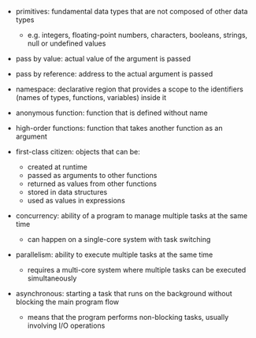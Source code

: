 
- primitives: fundamental data types that are not composed of other data types
  - e.g. integers, floating-point numbers, characters, booleans, strings, null or undefined values

- pass by value: actual value of the argument is passed
- pass by reference: address to the actual argument is passed

- namespace: declarative region that provides a scope to the identifiers (names of types, functions, variables) inside it
- anonymous function: function that is defined without name

- high-order functions: function that takes another function as an argument
- first-class citizen: objects that can be:
  - created at runtime
  - passed as arguments to other functions
  - returned as values from other functions
  - stored in data structures
  - used as values in expressions

- concurrency: ability of a program to manage multiple tasks at the same time
  - can happen on a single-core system with task switching
- parallelism: ability to execute multiple tasks at the same time
  - requires a multi-core system where multiple tasks can be executed simultaneously
- asynchronous: starting a task that runs on the background without blocking the main program flow
  - means that the program performs non-blocking tasks, usually involving I/O operations
